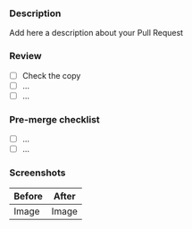 ### Description

Add here a description about your Pull Request

### Review

- [ ] Check the copy
- [ ] ...
- [ ] ...

### Pre-merge checklist

- [ ] ...
- [ ] ...

### Screenshots 

| Before | After |
| ------ | ----- |
| Image  | Image |

